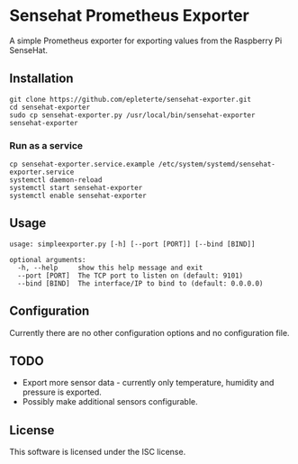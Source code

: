 Sensehat Prometheus Exporter
============================

A simple Prometheus exporter for exporting values from the Raspberry Pi SenseHat.


Installation
------------

    git clone https://github.com/epleterte/sensehat-exporter.git
    cd sensehat-exporter
    sudo cp sensehat-exporter.py /usr/local/bin/sensehat-exporter
    sensehat-exporter

### Run as a service

    cp sensehat-exporter.service.example /etc/system/systemd/sensehat-exporter.service
    systemctl daemon-reload
    systemctl start sensehat-exporter
    systemctl enable sensehat-exporter

Usage
-----

    usage: simpleexporter.py [-h] [--port [PORT]] [--bind [BIND]]
    
    optional arguments:
      -h, --help     show this help message and exit
      --port [PORT]  The TCP port to listen on (default: 9101)
      --bind [BIND]  The interface/IP to bind to (default: 0.0.0.0)

Configuration
-------------

Currently there are no other configuration options and no configuration file.


TODO
----

* Export more sensor data - currently only temperature, humidity and pressure is exported.
* Possibly make additional sensors configurable.

License
-------

This software is licensed under the ISC license.
